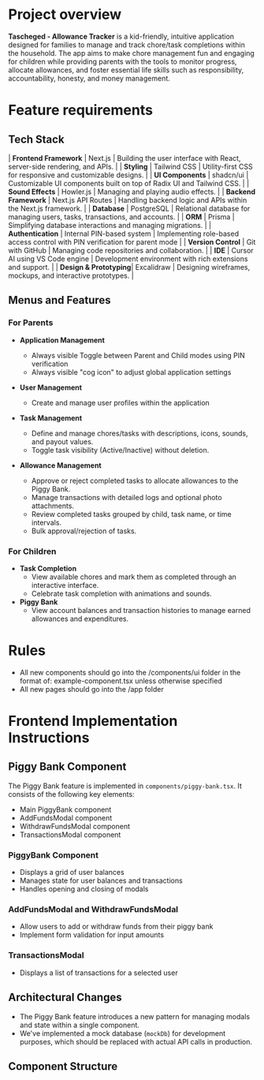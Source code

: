 # Project overview

**Tascheged - Allowance Tracker** is a kid-friendly, intuitive application designed for families to manage and track chore/task completions within the household. The app aims to make chore management fun and engaging for children while providing parents with the tools to monitor progress, allocate allowances, and foster essential life skills such as responsibility, accountability, honesty, and money management.

# Feature requirements

## Tech Stack

| **Frontend Framework** | Next.js | Building the user interface with React, server-side rendering, and APIs. |
| **Styling** | Tailwind CSS | Utility-first CSS for responsive and customizable designs. |
| **UI Components** | shadcn/ui | Customizable UI components built on top of Radix UI and Tailwind CSS. |
| **Sound Effects** | Howler.js | Managing and playing audio effects. |
| **Backend Framework** | Next.js API Routes | Handling backend logic and APIs within the Next.js framework. |
| **Database** | PostgreSQL | Relational database for managing users, tasks, transactions, and accounts. |
| **ORM** | Prisma | Simplifying database interactions and managing migrations. |
| **Authentication** | Internal PIN-based system | Implementing role-based access control with PIN verification for parent mode |
| **Version Control** | Git with GitHub | Managing code repositories and collaboration. |
| **IDE** | Cursor AI using VS Code engine | Development environment with rich extensions and support. |
| **Design & Prototyping**| Excalidraw | Designing wireframes, mockups, and interactive prototypes. |

## Menus and Features

### For Parents

- **Application Management**

  - Always visible Toggle between Parent and Child modes using PIN verification
  - Always visible "cog icon" to adjust global application settings

- **User Management**
  - Create and manage user profiles within the application
- **Task Management**
  - Define and manage chores/tasks with descriptions, icons, sounds, and payout values.
  - Toggle task visibility (Active/Inactive) without deletion.
- **Allowance Management**
  - Approve or reject completed tasks to allocate allowances to the Piggy Bank.
  - Manage transactions with detailed logs and optional photo attachments.
  - Review completed tasks grouped by child, task name, or time intervals.
  - Bulk approval/rejection of tasks.

### For Children

- **Task Completion**
  - View available chores and mark them as completed through an interactive interface.
  - Celebrate task completion with animations and sounds.
- **Piggy Bank**
  - View account balances and transaction histories to manage earned allowances and expenditures.

# Rules

- All new components should go into the /components/ui folder in the format of: example-component.tsx unless otherwise specified
- All new pages should go into the /app folder

# Frontend Implementation Instructions

## Piggy Bank Component

The Piggy Bank feature is implemented in `components/piggy-bank.tsx`. It consists of the following key elements:

- Main PiggyBank component
- AddFundsModal component
- WithdrawFundsModal component
- TransactionsModal component

### PiggyBank Component

- Displays a grid of user balances
- Manages state for user balances and transactions
- Handles opening and closing of modals

### AddFundsModal and WithdrawFundsModal

- Allow users to add or withdraw funds from their piggy bank
- Implement form validation for input amounts

### TransactionsModal

- Displays a list of transactions for a selected user

## Architectural Changes

- The Piggy Bank feature introduces a new pattern for managing modals and state within a single component.
- We've implemented a mock database (`mockDb`) for development purposes, which should be replaced with actual API calls in production.

## Component Structure

